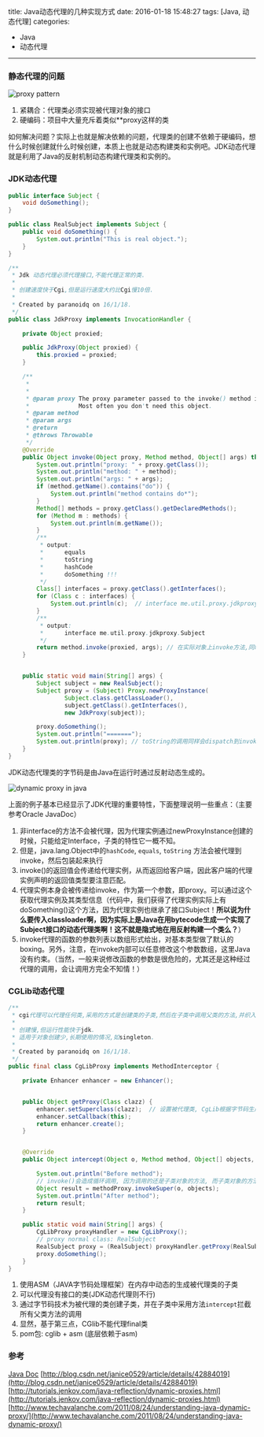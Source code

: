 title: Java动态代理的几种实现方式
date: 2016-01-18 15:48:27
tags: [Java, 动态代理]
categories: 
- Java
- 动态代理
---

### 静态代理的问题
![proxy pattern](http://images.techhive.com/images/idge/imported/article/jvw/2000/11/jw-1110-proxy-100157716-orig.gif)
1. 紧耦合：代理类必须实现被代理对象的接口
2. 硬编码：项目中大量充斥着类似\**proxy这样的类

如何解决问题？实际上也就是解决依赖的问题，代理类的创建不依赖于硬编码，想什么时候创建就什么时候创建，本质上也就是动态构建类和实例吧。JDK动态代理就是利用了Java的反射机制动态构建代理类和实例的。

<!--more-->

### JDK动态代理

```java
public interface Subject {
    void doSomething();
}

public class RealSubject implements Subject {
    public void doSomething() {
        System.out.println("This is real object.");
    }
}

/**
 * Jdk 动态代理必须代理接口,不能代理正常的类.
 *
 * 创建速度快于Cgi,但是运行速度大约比Cgi慢10倍.
 *
 * Created by paranoidq on 16/1/18.
 */
public class JdkProxy implements InvocationHandler {

    private Object proxied;

    public JdkProxy(Object proxied) {
        this.proxied = proxied;
    }

    /**
     *
     *
     * @param proxy The proxy parameter passed to the invoke() method is the dynamic proxy object implementing the interface.
     *              Most often you don't need this object.
     * @param method
     * @param args
     * @return
     * @throws Throwable
     */
    @Override
    public Object invoke(Object proxy, Method method, Object[] args) throws Throwable {
        System.out.println("proxy: " + proxy.getClass());
        System.out.println("method: " + method);
        System.out.println("args: " + args);
        if (method.getName().contains("do")) {
            System.out.println("method contains do*");
        }
        Method[] methods = proxy.getClass().getDeclaredMethods();
        for (Method m : methods) {
            System.out.println(m.getName());
        }
        /**
         * output:
         *      equals
         *      toString
         *      hashCode
         *      doSomething !!!
         */
        Class[] interfaces = proxy.getClass().getInterfaces();
        for (Class c : interfaces) {
            System.out.println(c);  // interface me.util.proxy.jdkproxy.Subject
        }
        /**
         * output:
         *      interface me.util.proxy.jdkproxy.Subject
         */
        return method.invoke(proxied, args); // 在实际对象上invoke方法,同时传入参数
    }


    public static void main(String[] args) {
        Subject subject = new RealSubject();
        Subject proxy = (Subject) Proxy.newProxyInstance(
                Subject.class.getClassLoader(),
                subject.getClass().getInterfaces(),
                new JdkProxy(subject));

        proxy.doSomething();
        System.out.println("=======");
        System.out.println(proxy); // toString的调用同样会dispatch到invoke,因此会被也"包装"
    }
}

```
JDK动态代理类的字节码是由Java在运行时通过反射动态生成的。

![dynamic proxy in java](http://www.techavalanche.com/wp-content/themes/Levels/images/upload/2011/08/Proxy_Diagram.jpg)

上面的例子基本已经显示了JDK代理的重要特性，下面整理说明一些重点：（主要参考Oracle JavaDoc）
 
1. 非interface的方法不会被代理，因为代理实例通过newProxyInstance创建的时候，只能给定Interface，子类的特性它一概不知。
2. 但是，java.lang.Object中的`hashCode`, `equals`, `toString` 方法会被代理到invoke，然后包装起来执行
3. invoke()的返回值会传递给代理实例，从而返回给客户端，因此客户端的代理实例声明的返回值类型要注意匹配。
4. 代理实例本身会被传递给invoke，作为第一个参数，即proxy。可以通过这个获取代理实例及其类型信息（代码中，我们获得了代理实例实际上有doSomething()这个方法，因为代理实例也继承了接口Subject！**所以说为什么要传入classloader啊，因为实际上是Java在用bytecode生成一个实现了Subject接口的动态代理类啊！这不就是隐式地在用反射构建一个类么？**） 
5. invoke代理的函数的参数列表以数组形式给出，对基本类型做了默认的boxing。另外，注意，在invoke内部可以任意修改这个参数数组，这里Java没有约束。（当然，一般来说修改函数的参数是很危险的，尤其还是这种经过代理的调用，会让调用方完全不知情！）

### CGLib动态代理

```java
/**
 * cgi代理可以代理任何类,采用的方式是创建类的子类,然后在子类中调用父类的方法,并织入aop的逻辑
 *
 * 创建慢,但运行性能快于jdk.
 * 适用于对象创建少,长期使用的情况,如singleton.
 *
 * Created by paranoidq on 16/1/18.
 */
public final class CgLibProxy implements MethodInterceptor {

    private Enhancer enhancer = new Enhancer();


    public Object getProxy(Class clazz) {
        enhancer.setSuperclass(clazz);  // 设置被代理类, CgLib根据字节码生成被代理类的子类
        enhancer.setCallback(this);
        return enhancer.create();
    }


    @Override
    public Object intercept(Object o, Method method, Object[] objects, MethodProxy methodProxy) throws Throwable {

        System.out.println("Before method");
        // invoke()会造成循环调用, 因为调用的还是子类对象的方法, 而子类对象的方法还是会被拦截.
        Object result = methodProxy.invokeSuper(o, objects);
        System.out.println("After method");
        return result;
    }

    public static void main(String[] args) {
        CgLibProxy proxyHandler = new CgLibProxy();
        // proxy normal class: RealSubject
        RealSubject proxy = (RealSubject) proxyHandler.getProxy(RealSubject.class);
        proxy.doSomething();
    }
}
```

1. 使用ASM（JAVA字节码处理框架）在内存中动态的生成被代理类的子类
2. 可以代理没有接口的类(JDK动态代理则不行)
3. 通过字节码技术为被代理的类创建子类，并在子类中采用方法`intercept`拦截所有父类方法的调用
4. 显然，基于第三点，CGlib不能代理final类
5. pom包: cglib + asm (底层依赖于asm)

### 参考

[Java Doc](https://docs.oracle.com/javase/8/docs/technotes/guides/reflection/proxy.html)
[http://blog.csdn.net/janice0529/article/details/42884019](http://blog.csdn.net/janice0529/article/details/42884019)
[http://tutorials.jenkov.com/java-reflection/dynamic-proxies.html](http://tutorials.jenkov.com/java-reflection/dynamic-proxies.html)
[http://www.techavalanche.com/2011/08/24/understanding-java-dynamic-proxy/](http://www.techavalanche.com/2011/08/24/understanding-java-dynamic-proxy/)
